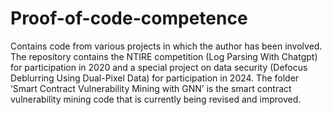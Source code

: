 # Proof-of-code-competence

Contains code from various projects in which the author has been involved. The repository contains the NTIRE competition (Log Parsing With Chatgpt) for participation in 2020 and a special project on data security (Defocus Deblurring Using Dual-Pixel Data) for participation in 2024. The folder ‘Smart Contract Vulnerability Mining with GNN’ is the smart contract vulnerability mining code that is currently being revised and improved.
